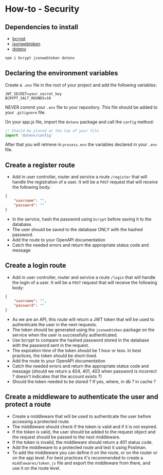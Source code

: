# How-to - Security

## Dependencies to install

- [bcrypt](https://www.npmjs.com/package/bcrypt)
- [jsonwebtoken](https://www.npmjs.com/package/jsonwebtoken)
- [dotenv](https://www.npmjs.com/package/dotenv)

```bash
npm i bcrypt jsonwebtoken dotenv
```

## Declaring the environment variables

Create a `.env` file in the root of your project and add the following variables:

```env
JWT_SECRET=your_secret_key
BCRYPT_SALT_ROUNDS=10
```

NEVER commit your `.env` file to your repository. This file should be added to your `.gitignore` file.

On your app.js file, import the `dotenv` package and call the `config` method:

```javascript
// Should be placed at the top of your file
import 'dotenv/config'
```

After that you will retrieve in `process.env` the variables declared in your `.env` file.

## Create a register route

- Add in user controller, router and service a route `/register` that will handle the registration of a user. It will be a `POST` request that will receive the following body:

```json
{
    "username": "",
    "password": ""
}
```
- In the service, hash the password using `bcrypt` before saving it to the database.
- The user should be saved to the database ONLY with the hashed password.
- Add the route to your OpenAPI documentation
- Catch the needed errors and return the appropriate status code and message

## Create a login route

- Add in user controller, router and service a route `/login` that will handle the login of a user. It will be a `POST` request that will receive the following body:

```json
{
    "username": "",
    "password": ""
}
```
- As we are an API, this route will return a JWT token that will be used to authenticate the user in the next requests.
- The token should be generated using the `jsonwebtoken` package on the service when the user is successfully authenticated.
- Use bcrypt to compare the hashed password stored in the database with the password sent in the request.
- The expiration time of the token should be 1 hour or less. In best practices, the token should be short-lived.
- Add the route to your OpenAPI documentation
- Catch the needed errors and return the appropriate status code and message (should we return a 404, 401, 403 when password is incorrect ? doesn't indicates that the account exists ?)
- Should the token needed to be stored ? If yes, where, in db ? in cache ?

## Create a middleware to authenticate the user and protect a route

- Create a middleware that will be used to authenticate the user before accessing a protected route.
- The middleware should check if the token is valid and if it is not expired.
- If the token is valid, the user should be added to the request object and the request should be passed to the next middleware.
- If the token is invalid, the middleware should return a 401 status code.
- Add the middleware to a protected route and test it using Postman.
- To add the middleware you can define it on the route, or on the router or on the app level. For best practices it's recommended to create a `middlewares/token.js` file and export the middleware from there, and use it on the route level.